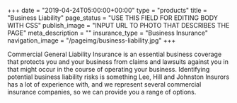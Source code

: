+++
date = "2019-04-24T05:00:00+00:00"
type = "products"
title = "Business Liability"
page_status = "USE THIS FIELD FOR EDITING BODY WITH CSS"
publish_image = "INPUT URL TO PHOTO THAT DESCRIBES THE PAGE"
meta_description = ""
insurance_type = "Business Insurance"
navigation_image = "/pageimg/business-liability.jpg"
+++

Commercial General Liability Insurance is an essential business coverage that protects you and your business from claims and lawsuits against you in that might occur in the course of operating your business. Identifying potential business liability risks is something Lee, Hill and Johnston Insurors has a lot of experience with, and we represent several commercial insurance companies, so we can provide you a range of options. 